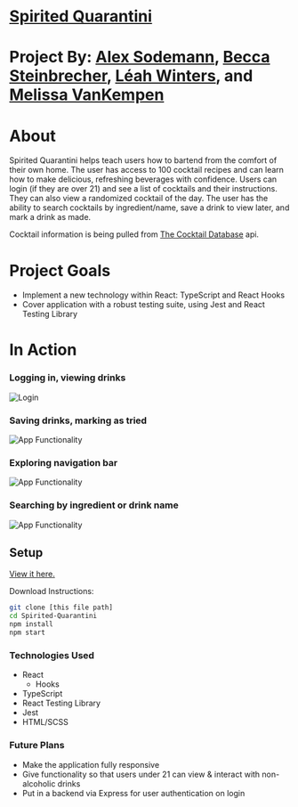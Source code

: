 # [Spirited Quarantini]( https://spiritedquarantini.netlify.app/)

# Project By: [Alex Sodemann](https://github.com/asodemann18), [Becca Steinbrecher](https://github.com/b-stein), [Léah Winters](https://github.com/LeahWinters), and [Melissa VanKempen](https://github.com/Melizzo)

# About 
Spirited Quarantini helps teach users how to bartend from the comfort of their own home. The user has access to 100 cocktail recipes and can learn how to make delicious, refreshing beverages with confidence. Users can login (if they are over 21) and see a list of cocktails and their instructions.  They can also view a randomized cocktail of the day.  The user has the ability to search cocktails by ingredient/name, save a drink to view later, and mark a drink as made.

Cocktail information is being pulled from [The Cocktail Database](https://www.thecocktaildb.com/) api. 

# Project Goals
* Implement a new technology within React: TypeScript and React Hooks
* Cover application with a robust testing suite, using Jest and React Testing Library

# In Action

### Logging in, viewing drinks
![Login](https://media.giphy.com/media/XZrRlEYaqpQHBfrv1M/giphy.gif)

### Saving drinks, marking as tried
![App Functionality](https://media.giphy.com/media/QZ1xm7CpoHIY9361pB/giphy.gif)

### Exploring navigation bar
![App Functionality](https://media.giphy.com/media/ZcWptvsH8FPxisggqQ/giphy.gif)

### Searching by ingredient or drink name
![App Functionality](https://media.giphy.com/media/TgPBFzkLkQ1rkmdHi6/giphy.gif)

## Setup
[View it here.](https://spiritedquarantini.netlify.app/)

Download Instructions: 
```bash 
git clone [this file path]
cd Spirited-Quarantini
npm install 
npm start
```

### Technologies Used
* React
  * Hooks
* TypeScript
* React Testing Library
* Jest
* HTML/SCSS

### Future Plans
* Make the application fully responsive
* Give functionality so that users under 21 can view & interact with non-alcoholic drinks
* Put in a backend via Express for user authentication on login